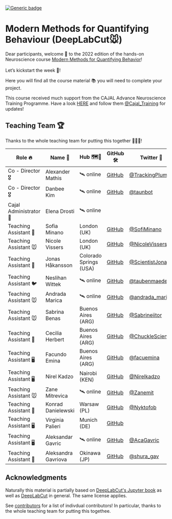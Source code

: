 [![Generic badge](https://img.shields.io/badge/Contributions-Welcome-brightgreen.svg)](README.md)

# Modern Methods for Quantifying Behaviour (DeepLabCut🐭)

Dear participants, welcome 🙌 to the 2022 edition of the hands-on Neuroscience course [Modern Methods for Quantifying Behavior](https://cajal-training.org/neurokit/behavioural-analysis/)! 
<br/><br/>
Let’s kickstart the week 🚀!

Here you will find all the course material 📚 you will need to complete your project. 


This course received much support from the CAJAL Advance Neuroscience Training Programme. Have a look [HERE](https://cajal-training.org/) and follow them [@Cajal_Training](https://twitter.com/Cajal_Training?ref_src=twsrc%5Etfw%7Ctwcamp%5Eembeddedtimeline%7Ctwterm%5Escreen-name%3ACajal_Training%7Ctwcon%5Es1_c13) for updates!


## Teaching Team 🏆

Thanks to the whole teaching team for putting this together 🎉🎉🎉!

| **Role 🔥**            | **Name 📛**          | **Hub 🗺️📍**                 | **GitHub 🛠️** | **Twitter 🐥**   |
|-----------------------|---------------------|------------------------|--------------|-----------------|
| Co - Director 🎖️       | Alexander Mathis    | 🛰️ online               | [GitHub](https://github.com/AlexEMG)| [@TrackingPlumes](https://twitter.com/TrackingPlumes)|
| Co - Director 🎖️       | Danbee Kim          | 🛰️ online               | [GitHub](https://github.com/Taunsquared)| [@taunbot](https://twitter.com/taunbot) |
| Cajal Administrator 📝 | Elena Drosti        | 🛰️ online               |              |                 |
| Teaching Assistant 🦅  | Sofia Minano        | London (UK)            | [GitHub](https://github.com/sfmig)       | [@SofiMinano](https://twitter.com/SofiMinano)   |
| Teaching Assistant 🐭  | Nicole Vissers      | London (UK)            | [GitHub](https://github.com/nicole-vissers)| [@NicoleVissers1](https://twitter.com/NicoleVissers1)|
| Teaching Assistant 🦇  | Jonas Håkansson     | Colorado Springs (USA) | [GitHub](https://github.com/biol-jsh)      | [@ScientistJonas](https://twitter.com/ScientistJonas) |
| Teaching Assistant 🐦  | Neslihan Wittek     | 🛰️ online               | [GitHub](https://github.com/neslihanedes)       | [@taubenmaedel](https://twitter.com/taubenmaedel)   |
| Teaching Assistant 🐭  | Andrada Marica      | 🛰️ online               | [GitHub](https://github.com/andrada08)      | [@andrada_marica](https://twitter.com/andrada_marica) |
| Teaching Assistant 🐭  | Sabrina Benas       | Buenos Aires (ARG)     | [GitHub](https://github.com/sabrinabenas)      | [@Sabrineiitor](https://twitter.com/Sabrineiitor)  |
| Teaching Assistant 🐤  | Cecilia Herbert     | Buenos Aires (ARG)     | [GitHub](https://github.com/ChucklesOnGitHub)       | [@ChuckleScience](https://twitter.com/ChuckleScience) |
| Teaching Assistant 🖥️  | Facundo Emina       | Buenos Aires (ARG)     | [GitHub](https://github.com/Facuemina)       | [@facuemina](https://twitter.com/facuemina) |
| Teaching Assistant 🖥️  | Nirel Kadzo         | Nairobi (KEN)          | [GitHub](https://github.com/kadzon)       | [@Nirelkadzo](https://twitter.com/Nirelkadzo)    |
| Teaching Assistant 🐭  | Zane Mitrevica      | 🛰️ online               |[GitHub](https://github.com/zanemit)       | [@Zanemit](https://twitter.com/Zanemit)       |
| Teaching Assistant 🐀  | Konrad Danielewski  | Warsaw (PL)            | [GitHub](https://github.com/KonradDanielewski)      | [@Nyktofob](https://twitter.com/Nyktofob)      |
| Teaching Assistant 🖥️  | Virginia Palieri    | Munich (DE)            | [GitHub](https://github.com/vpalieri)       |                 |
| Teaching Assistant 🖥️  | Aleksandar Gavric   | 🛰️ online               |[GitHub](https://github.com/alex-gavric)      | [@AcaGavric](https://twitter.com/AcaGavric)     |
| Teaching Assistant 🔬  | Aleksandra Gavriova | Okinawa (JP)           | [GitHub](https://github.com/a-gavrilova)       | [@shura_gav](https://twitter.com/shura_gav)     |

## Acknowledgments
Naturally this material is partially based on [DeepLabCut's Jupyter book](https://deeplabcut.github.io/DeepLabCut/README.html) as well as [DeepLabCut](https://github.com/DeepLabCut/DeepLabCut) in general. The same license applies.

See [contributors](https://github.com/AlexEMG/DLC-Cajal-Course/graphs/contributors) for a list of indivdual contributors! In particular, thanks to the whole teaching team for putting this togethee.
